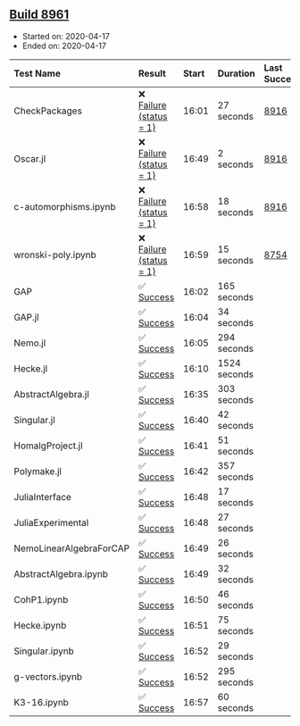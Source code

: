 ## [Build 8961](https://oscarci.mathematik.uni-kl.de/job/oscar/8961/)

* Started on: 2020-04-17
* Ended on: 2020-04-17

| Test Name    | Result | Start | Duration | Last Success | First Failure |
|:-------------|:-------|:------|:---------|:-------------|:--------------|
| CheckPackages | ❌ [Failure (status = 1)](https://oscarci.mathematik.uni-kl.de/job/oscar/8961/artifact/logs/build-8961/CheckPackages.log) | 16:01 | 27 seconds | [8916](https://oscarci.mathematik.uni-kl.de/job/oscar/8916/) | [8920](https://oscarci.mathematik.uni-kl.de/job/oscar/8920/) |
| Oscar.jl | ❌ [Failure (status = 1)](https://oscarci.mathematik.uni-kl.de/job/oscar/8961/artifact/logs/build-8961/Oscar.jl.log) | 16:49 | 2 seconds | [8916](https://oscarci.mathematik.uni-kl.de/job/oscar/8916/) | [8920](https://oscarci.mathematik.uni-kl.de/job/oscar/8920/) |
| c-automorphisms.ipynb | ❌ [Failure (status = 1)](https://oscarci.mathematik.uni-kl.de/job/oscar/8961/artifact/logs/build-8961/c-automorphisms.ipynb.log) | 16:58 | 18 seconds | [8916](https://oscarci.mathematik.uni-kl.de/job/oscar/8916/) | [8920](https://oscarci.mathematik.uni-kl.de/job/oscar/8920/) |
| wronski-poly.ipynb | ❌ [Failure (status = 1)](https://oscarci.mathematik.uni-kl.de/job/oscar/8961/artifact/logs/build-8961/wronski-poly.ipynb.log) | 16:59 | 15 seconds | [8754](https://oscarci.mathematik.uni-kl.de/job/oscar/8754/) | [8755](https://oscarci.mathematik.uni-kl.de/job/oscar/8755/) |
| GAP | ✅ [Success](https://oscarci.mathematik.uni-kl.de/job/oscar/8961/artifact/logs/build-8961/GAP.log) | 16:02 | 165 seconds |  |  |
| GAP.jl | ✅ [Success](https://oscarci.mathematik.uni-kl.de/job/oscar/8961/artifact/logs/build-8961/GAP.jl.log) | 16:04 | 34 seconds |  |  |
| Nemo.jl | ✅ [Success](https://oscarci.mathematik.uni-kl.de/job/oscar/8961/artifact/logs/build-8961/Nemo.jl.log) | 16:05 | 294 seconds |  |  |
| Hecke.jl | ✅ [Success](https://oscarci.mathematik.uni-kl.de/job/oscar/8961/artifact/logs/build-8961/Hecke.jl.log) | 16:10 | 1524 seconds |  |  |
| AbstractAlgebra.jl | ✅ [Success](https://oscarci.mathematik.uni-kl.de/job/oscar/8961/artifact/logs/build-8961/AbstractAlgebra.jl.log) | 16:35 | 303 seconds |  |  |
| Singular.jl | ✅ [Success](https://oscarci.mathematik.uni-kl.de/job/oscar/8961/artifact/logs/build-8961/Singular.jl.log) | 16:40 | 42 seconds |  |  |
| HomalgProject.jl | ✅ [Success](https://oscarci.mathematik.uni-kl.de/job/oscar/8961/artifact/logs/build-8961/HomalgProject.jl.log) | 16:41 | 51 seconds |  |  |
| Polymake.jl | ✅ [Success](https://oscarci.mathematik.uni-kl.de/job/oscar/8961/artifact/logs/build-8961/Polymake.jl.log) | 16:42 | 357 seconds |  |  |
| JuliaInterface | ✅ [Success](https://oscarci.mathematik.uni-kl.de/job/oscar/8961/artifact/logs/build-8961/JuliaInterface.log) | 16:48 | 17 seconds |  |  |
| JuliaExperimental | ✅ [Success](https://oscarci.mathematik.uni-kl.de/job/oscar/8961/artifact/logs/build-8961/JuliaExperimental.log) | 16:48 | 27 seconds |  |  |
| NemoLinearAlgebraForCAP | ✅ [Success](https://oscarci.mathematik.uni-kl.de/job/oscar/8961/artifact/logs/build-8961/NemoLinearAlgebraForCAP.log) | 16:49 | 26 seconds |  |  |
| AbstractAlgebra.ipynb | ✅ [Success](https://oscarci.mathematik.uni-kl.de/job/oscar/8961/artifact/logs/build-8961/AbstractAlgebra.ipynb.log) | 16:49 | 32 seconds |  |  |
| CohP1.ipynb | ✅ [Success](https://oscarci.mathematik.uni-kl.de/job/oscar/8961/artifact/logs/build-8961/CohP1.ipynb.log) | 16:50 | 46 seconds |  |  |
| Hecke.ipynb | ✅ [Success](https://oscarci.mathematik.uni-kl.de/job/oscar/8961/artifact/logs/build-8961/Hecke.ipynb.log) | 16:51 | 75 seconds |  |  |
| Singular.ipynb | ✅ [Success](https://oscarci.mathematik.uni-kl.de/job/oscar/8961/artifact/logs/build-8961/Singular.ipynb.log) | 16:52 | 29 seconds |  |  |
| g-vectors.ipynb | ✅ [Success](https://oscarci.mathematik.uni-kl.de/job/oscar/8961/artifact/logs/build-8961/g-vectors.ipynb.log) | 16:52 | 295 seconds |  |  |
| K3-16.ipynb | ✅ [Success](https://oscarci.mathematik.uni-kl.de/job/oscar/8961/artifact/logs/build-8961/K3-16.ipynb.log) | 16:57 | 60 seconds |  |  |
